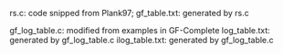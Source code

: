 rs.c: code snipped from Plank97;
gf_table.txt: generated by rs.c

gf_log_table.c: modified from examples in GF-Complete
log_table.txt: generated by gf_log_table.c 
ilog_table.txt: generated by gf_log_table.c 